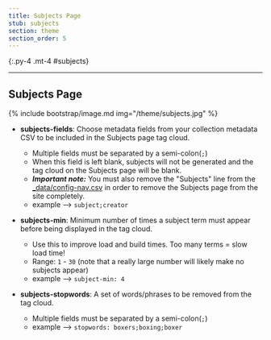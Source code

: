 ```yaml
---
title: Subjects Page
stub: subjects
section: theme
section_order: 5
---
```


{:.py-4 .mt-4 #subjects}
***

## Subjects Page

{% include bootstrap/image.md img="/theme/subjects.jpg" %}

- **subjects-fields**: Choose metadata fields from your collection metadata CSV to be included in the Subjects page tag cloud.
	- Multiple fields must be separated by a semi-colon(`;`)
	- When this field is left blank, subjects will not be generated and the tag cloud on the Subjects page will be blank. 
	- ***Important note:*** You must also remove the "Subjects" line from the [_data/config-nav.csv](customize#config-nav) in order to remove the Subjects page from the site completely.
	- example --> `subject;creator`

- **subjects-min**: Minimum number of times a subject term must appear before being displayed in the tag cloud. 
	- Use this to improve load and build times. Too many terms = slow load time!
	- Range: `1` - `30` (note that a really large number will likely make no subjects appear)
	- example --> `subject-min: 4`

- **subjects-stopwords**: A set of words/phrases to be removed from the tag cloud.
	- Multiple fields must be separated by a semi-colon(`;`)
	- example --> `stopwords: boxers;boxing;boxer`